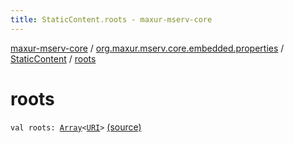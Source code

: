 ```yaml
---
title: StaticContent.roots - maxur-mserv-core
---
```


[maxur-mserv-core](../../index.html) / [org.maxur.mserv.core.embedded.properties](../index.html) / [StaticContent](index.html) / [roots](.)

# roots

`val roots: `[`Array`](https://kotlinlang.org/api/latest/jvm/stdlib/kotlin/-array/index.html)`<`[`URI`](http://docs.oracle.com/javase/8/docs/api/java/net/URI.html)`>` [(source)](https://github.com/myunusov/maxur-mserv/tree/master/maxur-mserv-core/src/main/kotlin/org/maxur/mserv/core/embedded/properties/StaticContent.kt#L10)